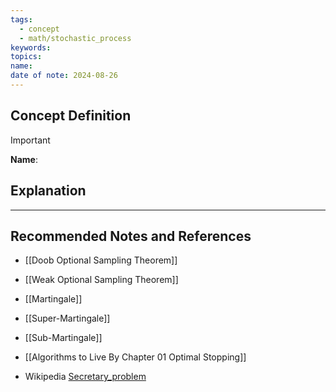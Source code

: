 ```yaml
---
tags:
  - concept
  - math/stochastic_process
keywords: 
topics: 
name: 
date of note: 2024-08-26
---
```


## Concept Definition

>[!important]
>**Name**: 



## Explanation





-----------
##  Recommended Notes and References


- [[Doob Optional Sampling Theorem]]
- [[Weak Optional Sampling Theorem]]
- [[Martingale]]
- [[Super-Martingale]]
- [[Sub-Martingale]]



- [[Algorithms to Live By Chapter 01 Optimal Stopping]]
- Wikipedia [Secretary_problem](https://en.wikipedia.org/wiki/Secretary_problem)
